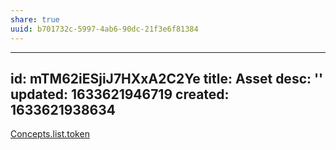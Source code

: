 ```yaml
---
share: true
uuid: b701732c-5997-4ab6-90dc-21f3e6f81384
---
```

---
id: mTM62iESjiJ7HXxA2C2Ye
title: Asset
desc: ''
updated: 1633621946719
created: 1633621938634
---
[Concepts.list.token](/undefined)

